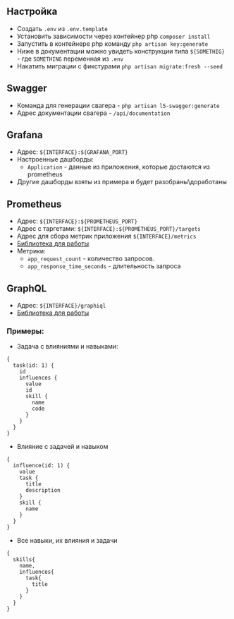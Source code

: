 ## Настройка

* Создать `.env` из `.env.template`
* Установить зависимости через контейнер php `composer install`
* Запустить в контейнере php команду `php artisan key:generate`
* Ниже в документации можно увидеть конструкции типа `${SOMETHIG}` - где `SOMETHING` переменная из `.env`
* Накатить миграции с фикстурами `php artisan migrate:fresh --seed`

## Swagger

* Команда для генерации свагера - `php artisan l5-swagger:generate`
* Адрес документации свагера - `/api/documentation`

## Grafana

* Адрес: `${INTERFACE}:${GRAFANA_PORT}`
* Настроенные дашборды:
    * `Application` - данные из приложения, которые достаются из prometheus
* Другие дашборды взяты из примера и будет разобраны\доработаны

## Prometheus

* Адрес: `${INTERFACE}:${PROMETHEUS_PORT}`
* Адрес с таргетами: `${INTERFACE}:${PROMETHEUS_PORT}/targets`
* Адрес для сбора метрик приложения `${INTERFACE}/metrics`
* [Библиотека для работы](https://github.com/Superbalist/laravel-prometheus-exporter)
* Метрики:
    * `app_request_count` - количество запросов.
    * `app_response_time_seconds` - длительность запроса

## GraphQL

* Адрес: `${INTERFACE}/graphiql`
* [Библиотека для работы](https://github.com/rebing/graphql-laravel)

### Примеры:

* Задача с влияниями и навыками:

```
{
  task(id: 1) {
    id
    influences {
      value
      id
      skill {
        name
        code
      }
    }
  }
}

```

* Влияние с задачей и навыком

```
{
  influence(id: 1) {
    value
    task {
      title
      description
    }
    skill {
      name
    }
  }
}
```

* Все навыки, их влияния и задачи

```
{
  skills{
    name,
    influences{
      task{
        title
      }
    }
  }
}
```
